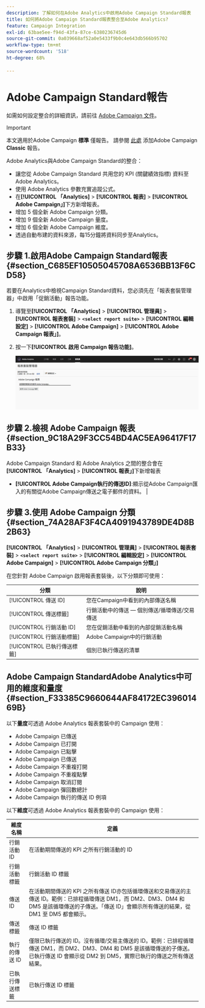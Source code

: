 ```yaml
---
description: 了解如何在Adobe Analytics中啟用Adobe Campaign Standard報表
title: 如何將Adobe Campaign Standard報表整合至Adobe Analytics?
feature: Campaign Integration
exl-id: 63bae5ee-f94d-43fa-87ce-6380236745d6
source-git-commit: 0a039668af52a0e5433f9b0c4e643db566b95702
workflow-type: tm+mt
source-wordcount: '518'
ht-degree: 68%

---
```


# Adobe Campaign Standard報告

如需如何設定整合的詳細資訊，請前往 [Adobe Campaign 文件](https://helpx.adobe.com/campaign/standard/integrating/using/about-campaign-analytics-integration.html)。

>[!IMPORTANT]
>本文適用於Adobe Campaign **標準** 僅報告。 請參閱 [此處](https://experienceleague.adobe.com/docs/analytics/integration/analytics-to-campaign-classic.html?lang=en) 添加Adobe Campaign **Classic** 報告。

Adobe Analytics與Adobe Campaign Standard的整合：

* 讓您從 Adobe Campaign Standard 共用您的 KPI (關鍵績效指標) 資料至 Adobe Analytics。
* 使用 Adobe Analytics 參數充實追蹤公式。
* 在&#x200B;**[!UICONTROL 「Analytics]** > **[!UICONTROL 報表]** > **[!UICONTROL Adobe Campaign」]**&#x200B;下方新增報表。
* 增加 5 個全新 Adobe Campaign 分類。
* 增加 9 個全新 Adobe Campaign 量度。
* 增加 6 個全新 Adobe Campaign 維度。
* 透過自動布建的資料來源，每15分鐘將資料同步至Analytics。

## 步驟 1.啟用Adobe Campaign Standard報表 {#section_C685EF10505045708A6536BB13F6CD58}

若要在Analytics中檢視Campaign Standard資料，您必須先在「報表套裝管理器」中啟用「促銷活動」報告功能。

1. 導覽至&#x200B;**[!UICONTROL 「Analytics]** > **[!UICONTROL 管理員]** > **[!UICONTROL 報表套裝]** > **`<select report suite>`** > **[!UICONTROL 編輯設定]** > **[!UICONTROL Adobe Campaign]** > **[!UICONTROL Adobe Campaign 報表」]**。
1. 按一下&#x200B;**[!UICONTROL 啟用 Campaign 報告功能]**。

   ![](assets/enable-campaign.png)

## 步驟 2.檢視 Adobe Campaign 報表 {#section_9C18A29F3CC54BD4AC5EA96417F17B33}

Adobe Campaign Standard 和 Adobe Analytics 之間的整合會在 **[!UICONTROL 「Analytics]** > **[!UICONTROL 報表」]**&#x200B;下新增報表

* **[!UICONTROL Adobe Campaign執行的傳送ID]**:顯示從Adobe Campaign匯入的有關從Adobe Campaign傳送之電子郵件的資料。 |

## 步驟 3.使用 Adobe Campaign 分類 {#section_74A28AF3F4CA4091943789DE4D8B2B63}

**[!UICONTROL 「Analytics]** > **[!UICONTROL 管理員]** > **[!UICONTROL 報表套裝]** > **`<select report suite>`** > **[!UICONTROL 編輯設定]** > **[!UICONTROL Adobe Campaign]** > **[!UICONTROL Adobe Campaign 分類」]**

在您針對 Adobe Campaign 啟用報表套裝後，以下分類即可使用：

| 分類 | 說明 |
| --- | --- |
| [!UICONTROL 傳送 ID] | 您在Campaign中看到的內部傳送名稱 |
| [!UICONTROL 傳送標籤] | 行銷活動中的傳送 — 個別傳送/循環傳送/交易傳送 |
| [!UICONTROL 行銷活動 ID] | 您在促銷活動中看到的內部促銷活動名稱 |
| [!UICONTROL 行銷活動標籤] | Adobe Campaign中的行銷活動 |
| [!UICONTROL 已執行傳送標籤] | 個別已執行傳送的清單 |

## Adobe Campaign StandardAdobe Analytics中可用的維度和量度 {#section_F33385C9660644AF84172EC39601469B}

以下&#x200B;**量度**&#x200B;可透過 Adobe Analytics 報表套裝中的 Campaign 使用：

* Adobe Campaign 已傳送
* Adobe Campaign 已打開
* Adobe Campaign 已點擊
* Adobe Campaign 已傳送
* Adobe Campaign 不重複打開
* Adobe Campaign 不重複點擊
* Adobe Campaign 取消訂閱
* Adobe Campaign 彈回數總計
* Adobe Campaign 執行的傳送 ID 例項

以下&#x200B;**維度**&#x200B;可透過 Adobe Analytics 報表套裝中的 Campaign 使用：

| 維度名稱 | 定義 |
| --- | --- |
| 行銷活動 ID | 在活動期間傳送的 KPI 之所有行銷活動的 ID |
| 行銷活動標籤 | 行銷活動 ID 標籤 |
| 傳送 ID | 在活動期間傳送的 KPI 之所有傳送 ID亦包括循環傳送和交易傳送的主傳送 ID。範例：已排程循環傳送 DM1，而 DM2、DM3、DM4 和 DM5 是該循環傳送的子傳送。「傳送 ID」會顯示所有傳送的結果，從 DM1 至 DM5 都會顯示。 |
| 傳送標籤 | 傳送 ID 標籤 |
| 執行的傳送 ID | 僅限已執行傳送的 ID。沒有循環/交易主傳送的 ID。範例：已排程循環傳送 DM1，而 DM2、DM3、DM4 和 DM5 是該循環傳送的子傳送。已執行傳送 ID 會顯示從 DM2 到 DM5，實際已執行的傳送之所有傳送結果。 |
| 已執行傳送標籤 | 已執行傳送 ID 標籤 |

